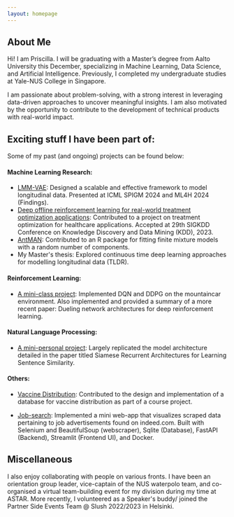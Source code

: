```yaml
---
layout: homepage
---
```

<!-- # Just me & my research --!>

<!-- ## About this page

Wanted a centralised platform to document tips/tricks I've stumbled upon + papers I've read.  


<!-- {% include_relative _includes/tips.md %} --!>


<!-- {% include_relative _includes/papers.md %}  --!>


<!-- ### Exciting stuff I've been part of:

 - [AntMAN](https://cran.rstudio.com/web/packages/AntMAN/index.html): Contributed to an R package for fitting finite mixture models with a random number of components.

 - [Deep offline reinforcement learning for real-world treatment optimization applications](http://arxiv.org/abs/2302.07549): Accepted at 29th SIGKDD Conference on Knowledge Discovery and Data Mining (KDD), 2023 (Applied Data Science Track).

 !-->


## About Me

Hi! I am Priscilla. I will be graduating with a Master’s degree from Aalto University this December, specializing in Machine Learning, Data Science, and Artificial Intelligence. Previously, I completed my undergraduate studies at Yale-NUS College in Singapore. 

I am passionate about problem-solving, with a strong interest in leveraging data-driven approaches to uncover meaningful insights. I am also motivated by the opportunity to contribute to the development of technical products with real-world impact.

## Exciting stuff I have been part of:

Some of my past (and ongoing) projects can be found below:

#### Machine Learning Research:

- [LMM-VAE](https://openreview.net/forum?id=6huQApLcJK): Designed a scalable and effective framework to model longitudinal data. Presented at ICML SPIGM 2024 and ML4H 2024 (Findings).   
- [Deep offline reinforcement learning for real-world treatment optimization applications](http://arxiv.org/abs/2302.07549): Contributed to a project on treatment optimization for healthcare applications. Accepted at 29th SIGKDD Conference on Knowledge Discovery and Data Mining (KDD), 2023.
- [AntMAN](https://cran.rstudio.com/web/packages/AntMAN/index.html): Contributed to an R package for fitting finite mixture models with a random number of components.
- My Master's thesis: Explored continuous time deep learning approaches for modelling longitudinal data (TLDR).


#### Reinforcement Learning:

- [A mini-class project](https://pixieprix-rl-final-projectstreamlit-projectstreamlit-app-eekbxl.streamlit.app/): Implemented DQN and DDPG on the mountaincar environment. Also implemented and provided a summary of a more recent paper: Dueling network architectures for deep reinforcement learning.

#### Natural Language Processing:

- [A mini-personal project](https://github.com/pixieprix/MaLSTM): Largely replicated the model architecture detailed in the paper titled Siamese Recurrent Architectures for Learning Sentence Similarity. 

#### Others:

- [Vaccine Distribution](https://project-vaccine-distribution.streamlit.app/): Contributed to the design and implementation of a database for vaccine distribution as part of a course project.

- [Job-search](https://github.com/pixieprix/job_search): Implemented a mini web-app that visualizes scraped data pertaining to job advertisements found on indeed.com. Built with Selenium and BeautifulSoup (webscraper), Sqlite (Database), FastAPI (Backend), Streamlit (Frontend UI), and Docker.

## Miscellaneous

I also enjoy collaborating with people on various fronts. I have been an orientation group leader, vice-captain of the NUS waterpolo team, and co-organised a virtual team-building event for my division during my time at ASTAR.  More recently, I volunteered as a Speaker's buddy/ joined the Partner Side Events Team  @ Slush 2022/2023 in Helsinki. 

<!-- 
## Miscellaneous

Aside from research, I enjoy interacting and interfacing with people! I have been an orientation group leader, vice-captain of the NUS waterpolo team, and co-organised a virtual team-building event for my division during my time at ASTAR. More recently, I volunteered as a Speaker's buddy @ Slush 2022 and  in Helsinki.
 -->
<!-- ## News

- **[Feb. 2020]** Our paper about incremental learning is accepted to CVPR 2020.
- **[Feb. 2020]** We will host the ACM Multimedia Asia 2020 conference in Singapore!
- **[Sept. 2019]** Our paper about few-shot learning is accepted to NeurIPS 2019.
- **[Mar. 2019]** Our paper about few-shot learning is accepted to CVPR 2019. -->

<!-- {% include_relative _includes/publications.md %} -->

<!-- {% include_relative _includes/services.md %} -->
